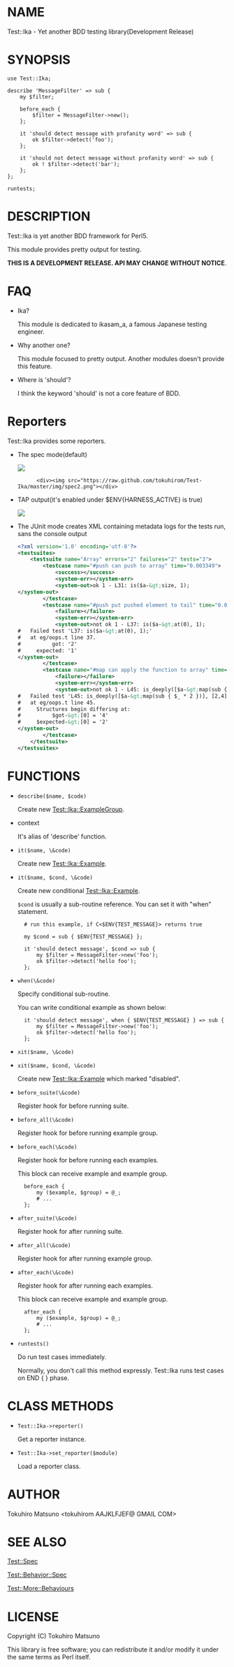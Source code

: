 # NAME

Test::Ika - Yet another BDD testing library(Development Release)

# SYNOPSIS

    use Test::Ika;

    describe 'MessageFilter' => sub {
        my $filter;

        before_each {
            $filter = MessageFilter->new();
        };

        it 'should detect message with profanity word' => sub {
            ok $filter->detect('foo');
        };

        it 'should not detect message without profanity word' => sub {
            ok ! $filter->detect('bar');
        };
    };

    runtests;

# DESCRIPTION

Test::Ika is yet another BDD framework for Perl5.

This module provides pretty output for testing.

__THIS IS A DEVELOPMENT RELEASE. API MAY CHANGE WITHOUT NOTICE__.

# FAQ

- Ika?

    This module is dedicated to ikasam\_a, a famous Japanese testing engineer.

- Why another one?

    This module focused to pretty output. Another modules doesn't provide this feature.

- Where is 'should'?

    I think the keyword 'should' is not a core feature of BDD.

# Reporters

Test::Ika provides some reporters.

- The spec mode(default)

    <div>
            <div><img src="https://raw.github.com/tokuhirom/Test-Ika/master/img/spec.png"></div>

            <div><img src="https://raw.github.com/tokuhirom/Test-Ika/master/img/spec2.png"></div>
    </div>

- TAP output(it's enabled under $ENV{HARNESS\_ACTIVE} is true)

    <div>
            <img src="https://raw.github.com/tokuhirom/Test-Ika/master/img/tap.png">
    </div>

- The JUnit mode creates XML containing metadata logs for the tests run, sans the console output

    ```xml
    <?xml version='1.0' encoding='utf-8'?>
    <testsuites>
        <testsuite name="Array" errors="2" failures="2" tests="3">
            <testcase name="#push can push to array" time="0.003349">
                <success></success>
                <system-err></system-err>
                <system-out>ok 1 - L31: is($a-&gt;size, 1);
    </system-out>
            </testcase>
            <testcase name="#push put pushed element to tail" time="0.000649">
                <failure></failure>
                <system-err></system-err>
                <system-out>not ok 1 - L37: is($a-&gt;at(0), 1);
    #   Failed test 'L37: is($a-&gt;at(0), 1);'
    #   at eg/oops.t line 37.
    #          got: '2'
    #     expected: '1'
    </system-out>
            </testcase>
            <testcase name="#map can apply the function to array" time="0.000724">
                <failure></failure>
                <system-err></system-err>
                <system-out>not ok 1 - L45: is_deeply([$a-&gt;map(sub { $_ * 2 })], [2,4]);
    #   Failed test 'L45: is_deeply([$a-&gt;map(sub { $_ * 2 })], [2,4]);'
    #   at eg/oops.t line 45.
    #     Structures begin differing at:
    #          $got-&gt;[0] = '4'
    #     $expected-&gt;[0] = '2'
    </system-out>
            </testcase>
        </testsuite>
    </testsuites>
    ```

# FUNCTIONS

- `describe($name, $code)`

    Create new [Test::Ika::ExampleGroup](https://metacpan.org/pod/Test::Ika::ExampleGroup).

- context

    It's alias of 'describe' function.

- `it($name, \&code)`

    Create new [Test::Ika::Example](https://metacpan.org/pod/Test::Ika::Example).

- `it($name, $cond, \&code)`

    Create new conditional [Test::Ika::Example](https://metacpan.org/pod/Test::Ika::Example).

    `$cond` is usually a sub-routine reference.
    You can set it with "when" statement.

        # run this example, if C<$ENV{TEST_MESSAGE}> returns true

        my $cond = sub { $ENV{TEST_MESSAGE} };

        it 'should detect message', $cond => sub {
            my $filter = MessageFilter->new('foo');
            ok $filter->detect('hello foo');
        };

- `when(\&code)`

    Specify conditional sub-routine.

    You can write conditional example as shown below:

        it 'should detect message', when { $ENV{TEST_MESSAGE} } => sub {
            my $filter = MessageFilter->new('foo');
            ok $filter->detect('hello foo');
        };

- `xit($name, \&code)`
- `xit($name, $cond, \&code)`

    Create new [Test::Ika::Example](https://metacpan.org/pod/Test::Ika::Example) which marked "disabled".

- `before_suite(\&code)`

    Register hook for before running suite.

- `before_all(\&code)`

    Register hook for before running example group.

- `before_each(\&code)`

    Register hook for before running each examples.

    This block can receive example and example group.

        before_each {
            my ($example, $group) = @_;
            # ...
        };

- `after_suite(\&code)`

    Register hook for after running suite.

- `after_all(\&code)`

    Register hook for after running example group.

- `after_each(\&code)`

    Register hook for after running each examples.

    This block can receive example and example group.

        after_each {
            my ($example, $group) = @_;
            # ...
        };

- `runtests()`

    Do run test cases immediately.

    Normally, you don't call this method expressly. Test::Ika runs test cases on END { } phase.

# CLASS METHODS

- `Test::Ika->reporter()`

    Get a reporter instance.

- `Test::Ika->set_reporter($module)`

    Load a reporter class.

# AUTHOR

Tokuhiro Matsuno <tokuhirom AAJKLFJEF@ GMAIL COM>

# SEE ALSO

[Test::Spec](https://metacpan.org/pod/Test::Spec)

[Test::Behavior::Spec](https://metacpan.org/pod/Test::Behavior::Spec)

[Test::More::Behaviours](https://metacpan.org/pod/Test::More::Behaviours)

# LICENSE

Copyright (C) Tokuhiro Matsuno

This library is free software; you can redistribute it and/or modify
it under the same terms as Perl itself.
